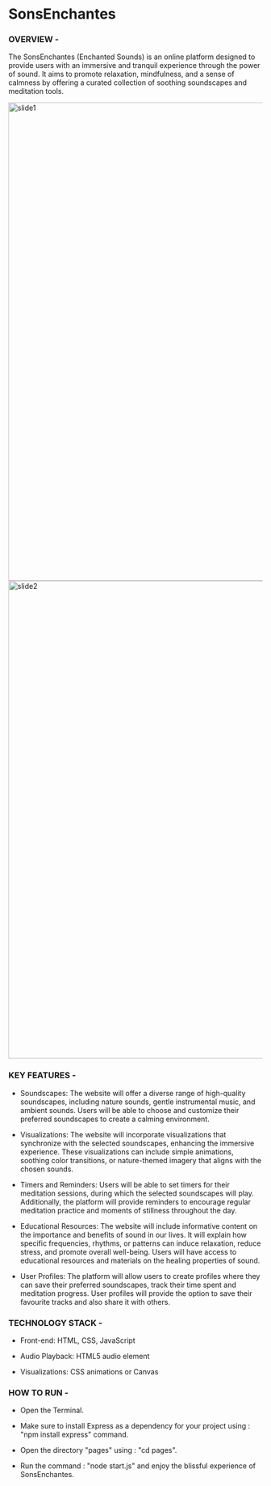 # SonsEnchantes


### OVERVIEW -

The SonsEnchantes (Enchanted Sounds) is an online platform designed to provide users with an immersive and tranquil experience through the power of sound. It aims to promote relaxation, mindfulness, and a sense of calmness by offering a curated collection of soothing soundscapes and meditation tools.

<img width="946" alt="slide1" src="https://github.com/PrityanshuSingh/SonsEnchantes/assets/84603998/567978cc-bcb2-4cba-b2b4-698daa2e6390">

<img width="945" alt="slide2" src="https://github.com/PrityanshuSingh/SonsEnchantes/assets/84603998/5f071e55-16d2-45c5-9529-281ce07d64c3">


### KEY FEATURES -

* Soundscapes: The website will offer a diverse range of high-quality soundscapes, including nature sounds, gentle instrumental music, and ambient sounds. Users will be able to choose and customize their preferred soundscapes to create a calming environment.

* Visualizations: The website will incorporate visualizations that synchronize with the selected soundscapes, enhancing the immersive experience. These visualizations can include simple animations, soothing color transitions, or nature-themed imagery that aligns with the chosen sounds.

* Timers and Reminders: Users will be able to set timers for their meditation sessions, during which the selected soundscapes will play. Additionally, the platform will provide reminders to encourage regular meditation practice and moments of stillness throughout the day.

* Educational Resources: The website will include informative content on the importance and benefits of sound in our lives. It will explain how specific frequencies, rhythms, or patterns can induce relaxation, reduce stress, and promote overall well-being. Users will have access to educational resources and materials on the healing properties of sound.

* User Profiles: The platform will allow users to create profiles where they can save their preferred soundscapes, track their time spent and meditation progress. User profiles will provide the option to save their favourite tracks and also share it with others.

### TECHNOLOGY STACK -

* Front-end: HTML, CSS, JavaScript

* Audio Playback: HTML5 audio element

* Visualizations: CSS animations or Canvas

### HOW TO RUN -

* Open the Terminal.

* Make sure to install Express as a dependency for your project using : "npm install express" command.

* Open the directory "pages" using : "cd pages".

* Run the command : "node start.js" and enjoy the blissful experience of SonsEnchantes.